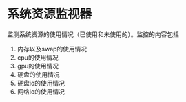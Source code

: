 # 系统资源监视器
监测系统资源的使用情况（已使用和未使用的）。监控的内容包括
1. 内存以及swap的使用情况
2. cpu的使用情况
3. gpu的使用情况
4. 硬盘的使用情况
5. 硬盘io的使用情况
6. 网络io的使用情况
